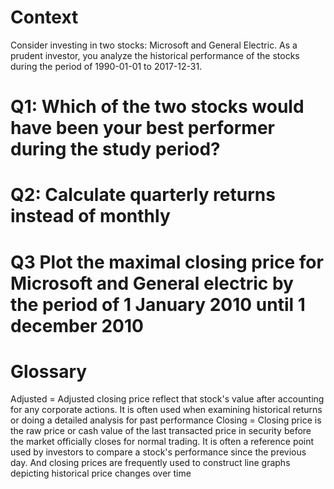 # Context
Consider investing in two stocks: Microsoft and General Electric. As a prudent investor, you analyze the historical performance of the stocks during the period of 1990-01-01 to 2017-12-31.

# Q1: Which of the two stocks would have been your best performer during the study period?

# Q2: Calculate quarterly returns instead of monthly
# Q3  Plot the maximal closing price for Microsoft and General electric by the period of 1 January 2010 until 1 december 2010





# Glossary
Adjusted  = Adjusted closing price reflect that stock's value after               accounting for any corporate actions. It is often used                when examining historical returns or doing a detailed                 analysis for past performance
Closing   = Closing price is the raw price or cash value of the last              transacted price in security before the market officially             closes for normal trading. It is often a reference point              used by investors to compare a stock's performance since              the previous day. And closing prices are frequently used              to construct line graphs depicting historical price                   changes over time